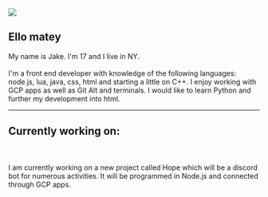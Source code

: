 <img src="https://discord.c99.nl/widget/theme-4/571451499515871252.png">

## Ello matey
My name is Jake. I'm 17 and I live in NY. 
<br><br>
I'm a front end developer with knowledge of the following languages: node.js, lua, java, css, html and starting a little on C++. I enjoy working with GCP apps as well as Git Alt and terminals. I would like to learn Python and further my development into html. 

---
## Currently working on:

<br><br>
I am currently working on a new project called Hope which will be a discord bot for numerous activities. It will be programmed in Node.js and connected through GCP apps. 
